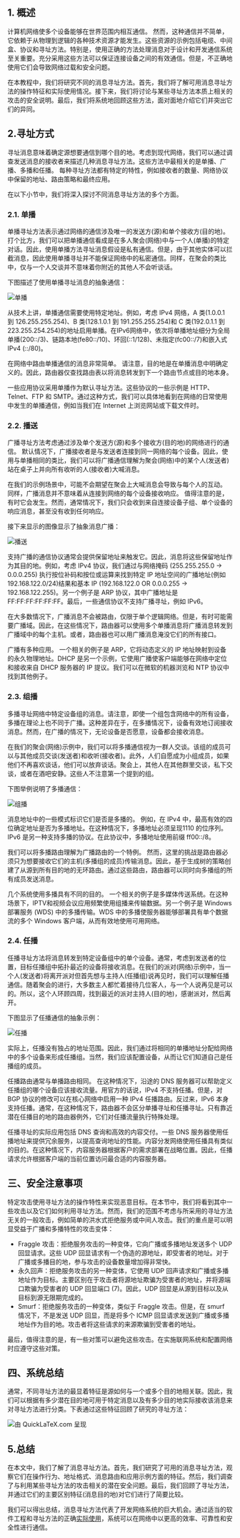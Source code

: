 ## 1. 概述

计算机网络使多个设备能够在世界范围内相互通信。 然而，这种通信并不简单，它依赖于从物理到逻辑的各种技术资源才能发生。这些资源的示例包括电缆、中间盒、协议和寻址方法。特别是，使用正确的方法处理消息对于设计和开发通信系统至关重要。充分采用这些方法可以保证连接设备之间的有效通信。但是，不正确地使用它们会导致网络过载和安全问题。

在本教程中，我们将研究不同的消息寻址方法。首先，我们将了解可用消息寻址方法的操作特征和实际使用情况。接下来，我们将讨论与某些寻址方法本质上相关的攻击的安全说明。最后，我们将系统地回顾这些方法，面对面地介绍它们并突出它们的异同。

## 2.寻址方式

寻址消息意味着确定源想要通信到哪个目的地。考虑到现代网络，我们可以通过调查发送消息的接收者来描述几种消息寻址方法。这些方法中最相关的是单播、广播、多播和任播。 每种寻址方法都有特定的特性，例如接收者的数量、网络协议中保留的地址、路由策略和最终应用。

在以下小节中，我们将深入探讨不同消息寻址方法的多个方面。

### 2.1. 单播

单播寻址方法表示通过网络的通信涉及唯一的发送方(源)和单个接收方(目的地)。 打个比方，我们可以把单播通信看成是在多人聚会(网络)中与一个人(单播)的特定对话。因此，使用单播方法寻址消息假设是私有通信。但是，由于其他实体可以拦截消息，因此使用单播寻址并不能保证网络中的私密通信。同样，在聚会的类比中，仅与一个人交谈并不意味着你附近的其他人不会听谈话。

下图描述了使用单播寻址消息的抽象通信：

![单播](https://www.baeldung.com/wp-content/uploads/sites/4/2021/10/Unicast.png)

从技术上讲，单播通信需要使用特定地址。例如，考虑 IPv4 网络，A 类(1.0.0.1 到 126.255.255.254)、B 类(128.1.0.1 到 191.255.255.254)和 C 类(192.0.1.1 到 223.255.254.254)的地址启用单播。在IPv6网络中，依次将单播地址细分为全局单播(200::/3)、链路本地(fe80::/10)、环回(::1/128)、未指定(fc00::/7)和嵌入式 IPv4 (::/80)。

在网络中路由单播通信的消息非常简单。 请注意，目的地是在单播消息中明确定义的。因此，路由器仅查找路由表以将消息转发到下一个路由节点或目的地本身。

一些应用协议采用单播作为默认寻址方法。这些协议的一些示例是 HTTP、Telnet、FTP 和 SMTP。通过这种方式，我们可以具体地看到在网络的日常使用中发生的单播通信，例如当我们在 Internet 上浏览网站或下载文件时。

### 2.2. 播送

广播寻址方法考虑通过涉及单个发送方(源)和多个接收方(目的地)的网络进行的通信。 默认情况下，广播接收者是与发送者连接到同一网络的每个设备。因此，使用与单播相同的类比，我们可以将广播通信理解为聚会(网络)中的某个人(发送者)站在桌子上并向所有收听的人(接收者)大喊消息。

在我们的示例场景中，可能不会期望在聚会上大喊消息会导致与每个人的互动。 同样，广播消息并不意味着从连接到网络的每个设备接收响应。 值得注意的是，有时它会发生。然而，通常情况下，我们只会收到来自连接设备子组、单个设备的响应消息，甚至没有收到任何响应。

接下来显示的图像显示了抽象消息广播：

![播送](https://www.baeldung.com/wp-content/uploads/sites/4/2021/10/Broadcast.png)

支持广播的通信协议通常会提供保留地址来触发它。因此，消息将这些保留地址作为其目的地。例如，考虑 IPv4 协议，我们通过与网络掩码 (255.255.255.0 -> 0.0.0.255) 执行按位补码和按位或运算来找到特定 IP 地址空间的广播地址(例如 192.168.122.0/24)结果和基本 IP (192.168.122.0 OR 0.0.0.255 -> 192.168.122.255)。另一个例子是 ARP 协议，其中广播地址是 FF:FF:FF:FF:FF:FF。最后，一些通信协议不支持广播寻址，例如 IPv6。

在大多数情况下，广播消息不会被路由，仅限于单个逻辑网络。但是，有时可能需要广播域。因此，在这些情况下，路由器可以使用多个单播消息将广播消息转发到广播域中的每个主机。或者，路由器也可以用广播消息淹没它们的所有接口。

广播有多种应用。 一个相关的例子是 ARP，它将动态定义的 IP 地址映射到设备的永久物理地址。DHCP 是另一个示例，它使用广播使客户端能够在网络中定位和接收来自 DHCP 服务器的 IP 提议。我们可以在微软的机器浏览和 NTP 协议中找到其他例子。

### 2.3. 组播

多播寻址网络中特定设备组的消息。请注意，即使一个组包含网络中的所有设备，多播在理论上也不同于广播。这种差异在于，在多播情况下，设备有效地订阅接收消息。然而，在广播的情况下，无论设备是否愿意，设备都会接收消息。

在我们的聚会(网络)示例中，我们可以将多播通信视为一群人交谈。该组的成员可以与其他成员交谈(发送者)和收听(接收者)。此外，人们自愿成为小组成员，如果他们不再喜欢谈话，他们可以放弃谈话。聚会上，其他人在其他群里交谈，私下交谈，或者在酒吧安静。这些人不注意第一个提到的组。

下图举例说明了多播通信：

![组播](https://www.baeldung.com/wp-content/uploads/sites/4/2021/10/Multicast.png)

消息地址中的一些模式标识它们是否是多播的。 例如，在 IPv4 中，最高有效的四位确定地址是否为多播地址。在这种情况下，多播地址必须呈现1110 的位序列。IPv6 是另一种支持多播的协议。在此协议中，多播地址使用前缀 ff00::/8。

我们可以将多播路由理解为广播路由的一个特例。 然而，这里的挑战是路由器必须只为想要接收它们的主机(多播组的成员)传输消息。因此，基于生成树的策略创建了从源到所有目的地的无环路由。通过这些路由，路由器可以同时向多播组的所有成员发送消息。

几个系统使用多播具有不同的目的。 一个相关的例子是多媒体传送系统。在这种场景下，IPTV和视频会议应用频繁使用组播来传输数据。另一个例子是 Windows 部署服务 (WDS) 中的多播传输。WDS 中的多播使服务器能够部署具有单个数据流的多个 Windows 客户端，从而有效地使用可用网络。 

### 2.4. 任播

任播寻址方法将消息转发到特定设备组中的单个设备。通常，考虑到发送者的位置，目标任播组中拓扑最近的设备将接收消息。在我们的派对(网络)示例中，当一个人(发送者)将离开派对但首先想与主持人(任播组)说再见时，我们可以理解任播通信。随着聚会的进行，大多数主人都忙着接待几位客人，与一个人说再见是可以的。所以，这个人环顾四周，找到最近的派对主持人(目的地)，感谢派对，然后离开。

下图显示了任播通信的抽象示例：

![任播](https://www.baeldung.com/wp-content/uploads/sites/4/2021/10/Anycast.png)

实际上，任播没有独占的地址范围。因此，我们通过将相同的单播地址分配给网络中的多个设备来形成任播组。当然，我们应该配置设备，从而让它们知道自己是任播组的成员。

任播路由通常与单播路由相同。 在这种情况下，沿途的 DNS 服务器可以帮助定义任播组的哪个设备应该接收流量。用官方的话说，IPv4 不支持任播。但是，对 BGP 协议的修改可以在核心网络中启用一种 IPv4 任播路由。反过来，IPv6 本身支持任播。通常，在这种情况下，路由器不会区分单播寻址和任播寻址。只有靠近潜在任播目的地的路由器例外，它们对任播流量执行特殊处理。

任播寻址的实际应用包括 DNS 查询和高效的内容交付。一些 DNS 服务器使用任播地址来提供冗余服务，以提高查询地址的性能。内容分发网络使用任播具有类似的目的。在这种情况下，内容服务器根据客户的需求部署在战略位置。因此，任播请求允许根据客户端的当前位置访问最合适的内容服务器。

## 三、安全注意事项

特定攻击使用寻址方法的操作特性来实现恶意目标。在本节中，我们将看到其中一些攻击以及它们如何利用寻址方法。然而，我们的范围不考虑与所采用的寻址方法无关的一般攻击，例如简单的洪水式拒绝服务或中间人攻击。我们的重点是可以明显受益于广播和多播特性的攻击变体：

-   Fraggle 攻击：拒绝服务攻击的一种变体，它向广播或多播地址发送多个 UDP 回显请求。这些 UDP 回显请求有一个伪造的源地址，即受害者的地址。对于广播或多播目的地，参与攻击的设备数量增加得非常快。
-   永久回声：拒绝服务攻击的另一种变体，它使用 UDP 回声请求和广播或多播地址作为目标。主要区别在于攻击者将源地址欺骗为受害者的地址，并将源端口欺骗为受害者的 UDP 回显端口 (7)。因此，UDP 回显是从源到目标以及从目标到源无限期完成的。
-   Smurf：拒绝服务攻击的一种变体，类似于 Fraggle 攻击。但是，在 smurf 情况下，不是发送 UDP 回显，而是将多个 ICMP 回显请求发送到广播或多播地址作为目的地。攻击者将这些请求的来源欺骗到受害者的地址。

最后，值得注意的是，有一些对策可以避免这些攻击。在实施联网系统和配置网络时应遵守这些对策。

## 四、系统总结

通常，不同寻址方法的最显着特征是源如何与一个或多个目的地相关联。因此，我们可以根据有多少潜在目的地可用于特定消息以及有多少目的地实际接收该消息来对寻址方法进行分类。下表通过这些特征回顾了研究的寻址方法：

![由 QuickLaTeX.com 呈现](https://www.baeldung.com/wp-content/ql-cache/quicklatex.com-707038afed393a8782811407656bd090_l3.svg)

## 5.总结

在本文中，我们了解了消息寻址方法。首先，我们研究了可用的消息寻址方法，观察它们在操作行为、地址格式、消息路由和应用示例方面的特征。然后，我们调查了与利用某些寻址方法的攻击相关的潜在安全问题。最后，我们回顾了寻址方法，并通过它们的主要区别特征(消息目的地)对它们进行了简要比较。

我们可以得出总结，消息寻址方法代表了开发网络系统的巨大机会。通过适当的软件工程和寻址方法的正确[实际使用](https://www.baeldung.com/java-broadcast-multicast)，系统可以在网络中以更高的效率、可靠性和安全性进行通信。
